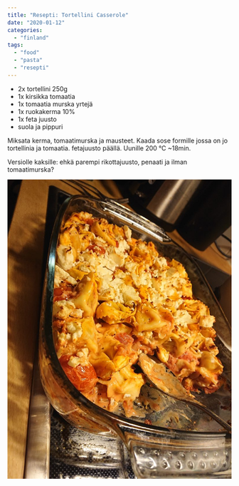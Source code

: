 ```yaml
---
title: "Resepti: Tortellini Casserole"
date: "2020-01-12"
categories: 
  - "finland"
tags: 
  - "food"
  - "pasta"
  - "resepti"
---
```


- 2x tortellini 250g
- 1x kirsikka tomaatia
- 1x tomaatia murska yrtejä
- 1x ruokakerma 10%
- 1x feta juusto
- suola ja pippuri

Miksata kerma, tomaatimurska ja mausteet. Kaada sose formille jossa on jo tortellinia ja tomaatia. fetajuusto päällä. Uunille 200 ℃ ~18min.

Versiolle kaksille: ehkä parempi rikottajuusto, penaati ja ilman tomaatimurska?

![](images/DSC_1345-768x1024.jpg)
